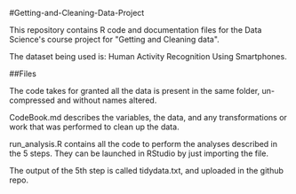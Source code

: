 #Getting-and-Cleaning-Data-Project

This repository contains R code and documentation files for the Data Science's course project for "Getting and Cleaning data".

The dataset being used is: Human Activity Recognition Using Smartphones.

##Files

The code takes for granted all the data is present in the same folder, un-compressed and without names altered.

CodeBook.md describes the variables, the data, and any transformations or work that was performed to clean up the data.

run_analysis.R contains all the code to perform the analyses described in the 5 steps. They can be launched in RStudio by just importing the file.

The output of the 5th step is called tidydata.txt, and uploaded in the github repo.

